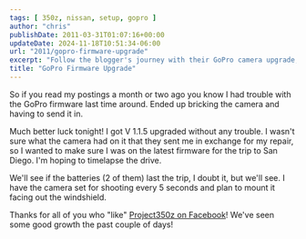 ```yaml
---
tags: [ 350z, nissan, setup, gopro ]
author: "chris"
publishDate: 2011-03-31T01:07:16+00:00
updateDate: 2024-11-18T10:51:34-06:00
url: "2011/gopro-firmware-upgrade"
excerpt: "Follow the blogger's journey with their GoPro camera upgrade, check the latest V 1.1.5 firmware, and anticipate a time-lapse drive to San Diego."
title: "GoPro Firmware Upgrade"
---
```


So if you read my postings a month or two ago you know I had trouble with the GoPro firmware last time around. Ended up bricking the camera and having to send it in.

Much better luck tonight! I got V 1.1.5 upgraded without any trouble. I wasn't sure what the camera had on it that they sent me in exchange for my repair, so I wanted to make sure I was on the latest firmware for the trip to San Diego. I'm hoping to timelapse the drive.

We'll see if the batteries (2 of them) last the trip, I doubt it, but we'll see. I have the camera set for shooting every 5 seconds and plan to mount it facing out the windshield.

Thanks for all of you who "like" [Project350z on Facebook](https://facebook.com/project350z)! We've seen some good growth the past couple of days!
